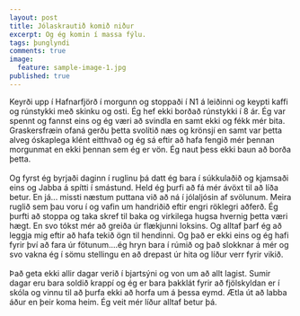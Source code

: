 ```yaml
---
layout: post
title: Jólaskrautið komið niður
excerpt: Og ég komin í massa fýlu.
tags: þunglyndi 
comments: true
image:
  feature: sample-image-1.jpg
published: true
---
```


Keyrði upp í Hafnarfjörð í morgunn og stoppaði í N1 á leiðinni og keypti kaffi og rúnstykki með skinku og osti. Ég hef ekki borðað rúnstykki í 8 ár. Ég var spennt og fannst eins og ég væri að svindla en samt ekki og fékk mér bita. Graskersfræin ofaná gerðu þetta svolítið næs og krönsjí en samt var þetta alveg óskaplega klént eitthvað og ég sá eftir að hafa fengið mér þennan morgunmat en ekki þennan sem ég er vön. Ég naut þess ekki baun að borða þetta. 
  <br><br>
Og fyrst ég byrjaði daginn í ruglinu þá datt ég bara í súkkulaðið og kjamsaði eins og Jabba á spítti í smástund. Held ég þurfi að fá mér ávöxt til að líða betur. En já... missti næstum puttana við að ná í jólaljósin af svölunum. Meira ruglið sem þau voru í og vafin um handriðið eftir engri röklegri aðferð. Ég þurfti að stoppa og taka skref til baka og virkilega hugsa hvernig þetta væri hægt. En svo tókst mér að greiða úr flækjunni loksins. Og alltaf þarf ég að leggja mig eftir að hafa tekið ögn til hendinni. Og það er ekki eins og ég hafi fyrir því að fara úr fötunum....ég hryn bara í rúmið og það slokknar á mér og svo vakna ég í sömu stellingu en að drepast úr hita og líður verr fyrir vikið. 
 <br><br>
Það geta ekki allir dagar verið í bjartsýni og von um að allt lagist. Sumir dagar eru bara soldið krappí og ég er bara þakklát fyrir að fjölskyldan er í skóla og vinnu til að þurfa ekki að horfa um á þessa eymd. Ætla út að labba áður en þeir koma heim. Ég veit mér líður alltaf betur þá. 
